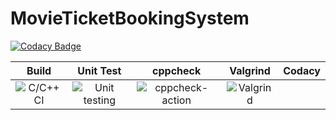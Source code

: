 # MovieTicketBookingSystem

[![Codacy Badge](https://api.codacy.com/project/badge/Grade/873af40a936f427f8cbedea6b63b9671)](https://app.codacy.com/gh/stepin104542/MovieTicketBookingSystem?utm_source=github.com&utm_medium=referral&utm_content=stepin104542/MovieTicketBookingSystem&utm_campaign=Badge_Grade)

|Build|Unit Test|cppcheck|Valgrind|Codacy|
|:--:|:--:|:--:|:--:|:--:|
![C/C++ CI](https://github.com/stepin104542/MovieTicketBookingSystem/workflows/C/C++%20CI/badge.svg) | ![Unit testing](https://github.com/stepin104542/MovieTicketBookingSystem/workflows/Unit%20testing/badge.svg) | ![cppcheck-action](https://github.com/stepin104542/MovieTicketBookingSystem/workflows/cppcheck-action/badge.svg) | ![Valgrind](https://github.com/stepin104542/MovieTicketBookingSystem/workflows/Valgrind/badge.svg) | 
